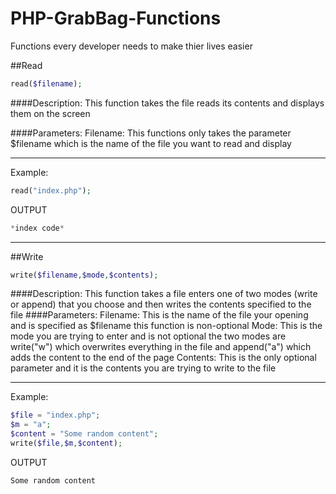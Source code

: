 # PHP-GrabBag-Functions
Functions every developer needs to make thier lives easier

##Read
```php
read($filename);
```
####Description:
This function takes the file reads its contents and displays them on the screen

####Parameters:
Filename:
This functions only takes the parameter $filename which is the name of the file you want to read and display
***
Example:
```php
read("index.php");
```
OUTPUT
```php
*index code*
```
***

##Write
```php
write($filename,$mode,$contents);
```
####Description:
This function takes a file enters one of two modes (write or append) that you choose and then writes the contents specified to the file
####Parameters:
Filename:
This is the name of the file your opening and is specified as $filename this function is non-optional
Mode:
This is the mode you are trying to enter and is not optional the two modes are write("w") which overwrites everything in the file and append("a") which adds the content to the end of the page
Contents:
This is the only optional parameter and it is the contents you are trying to write to the file
***
Example:
```php
$file = "index.php";
$m = "a";
$content = "Some random content";
write($file,$m,$content);
```
OUTPUT
```php
Some random content
```